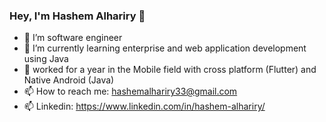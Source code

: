 ### Hey,  I'm Hashem Alhariry 👋

 

- 🔭 I’m software engineer
- 🌱 I’m currently learning enterprise and web application development using Java
- :office: worked for a year in the Mobile field with cross platform (Flutter) and Native Android (Java)
- 📫 How to reach me: hashemalhariry33@gmail.com
- 📫 Linkedin: https://www.linkedin.com/in/hashem-alhariry/
